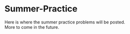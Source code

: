 # Summer-Practice
Here is where the summer practice problems will be posted.  
More to come in the future.  
